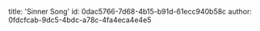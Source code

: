 title: 'Sinner Song'
id: 0dac5766-7d68-4b15-b91d-61ecc940b58c
author: 0fdcfcab-9dc5-4bdc-a78c-4fa4eca4e4e5
